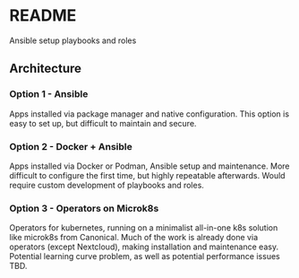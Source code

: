 # README
Ansible setup playbooks and roles

## Architecture

### Option 1 - Ansible
Apps installed via package manager and native configuration. This option is easy to set up, but difficult to maintain and secure.

### Option 2 - Docker + Ansible
Apps installed via Docker or Podman, Ansible setup and maintenance. More difficult to configure the first time, but highly repeatable afterwards. Would require custom development of playbooks and roles.

### Option 3 - Operators on Microk8s
Operators for kubernetes, running on a minimalist all-in-one k8s solution like microk8s from Canonical. Much of the work is already done via operators (except Nextcloud), making installation and maintenance easy. Potential learning curve problem, as well as potential performance issues TBD.